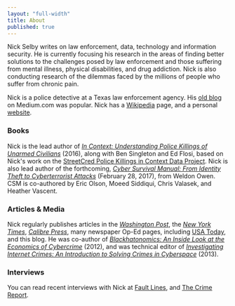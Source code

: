 ```yaml
---
layout: "full-width"
title: About
published: true
---
```


<p>Nick Selby writes on law enforcement, data, technology and information security. He is currently focusing his research in the areas of finding better solutions to the challenges posed by law enforcement and those suffering from mental illness, physical disabilities, and drug addiction. Nick is also conducting research of the dilemmas faced by the millions of people who suffer from chronic pain.</p>

<p>Nick is a police detective at a Texas law enforcement agency.  His <a href="https://medium.com/@nselby/" target="_blank">old blog</a> on Medium.com was popular. Nick has a <a href="https://en.wikipedia.org/wiki/Nick_Selby" target="_blank">Wikipedia</a> page, and a personal <a href="http://nickselby.com" target="_blank">website</a>.</p> 


<h3>Books</h3>

<p>Nick is the lead author of <em><a href="http://www.amazon.com/Context-Understanding-Killings-Unarmed-Civilians-ebook/dp/B01DO9NTAG/ref=sr_1_2" target="_blank">In Context: Understanding Police Killings of Unarmed Civilians</a></em> (2016), along with Ben Singleton and Ed Flosi, based on Nick's work on the <a href="http://streetcredsoftware.com/pkic" target="_blank">StreetCred Police Killings in Context Data Project</a>. Nick is also lead author of the forthcoming, <a href="https://www.amazon.com/Cyber-Survival-Manual-Identity-Cyberterrorist/dp/1681881756/ref=sr_1_1" target="_blank"><em>Cyber Survival Manual: From Identity Theft to Cyberterrorist Attacks</em></a> (February 28, 2017), from Weldon Owen. CSM is co-authored by Eric Olson, Moeed Siddiqui, Chris Valasek, and Heather Vascent.</p>

<h3>Articles &amp; Media</h3>

<p>Nick regularly publishes articles in the <em><a href="https://www.washingtonpost.com/posteverything/wp/2016/03/03/how-tracking-police-data-by-race-can-make-unfair-laws-look-like-the-cops-fault/" target="_blank">Washington Post</a></em>, the <a href="http://www.nytimes.com/2016/07/09/opinion/bad-guys-win-if-the-police-reject-protests.html?_r=0" target="_blank"><em>New York Times</em></a>, <em><a href="http://calibrepress.com/author/nick-selby-and-aaron-marco/" target="_blank">Calibre Press</a></em>, many newspaper Op-Ed pages, including <a href="www.usatoday.com/story/opinion/2016/04/01/police-body-cameras-accountability-exoneration-evidence-column/82484112/" target="_blank">USA Today</a>, and this blog. He was co-author of <em><a href="http://www.amazon.com/Blackhatonomics-Inside-Look-Economics-Cybercrime/dp/1597497401" target="_blank">Blackhatonomics: An Inside Look at the Economics of Cybercrime</a></em> (2012), and was technical editor of <em><a href="http://www.amazon.com/Investigating-Internet-Crimes-Introduction-Cyberspace/dp/0124078176/ref=asap_bc?ie=UTF8" target="_blank">Investigating Internet Crimes: An Introduction to Solving Crimes in Cyberspace</a></em> (2013).</p>

<h3>Interviews</h3>

<p>You can read recent interviews with Nick at <a href="http://mimesislaw.com/fault-lines/cross-nick-selby-a-cop-at-the-crossroad-of-tech-and-reform/12530" target="_blank">Fault Lines</a>, and <a href="http://thecrimereport.org/2016/05/31/doing-the-right-thing-2/" target="_blank">The Crime Report</a>.</p>

